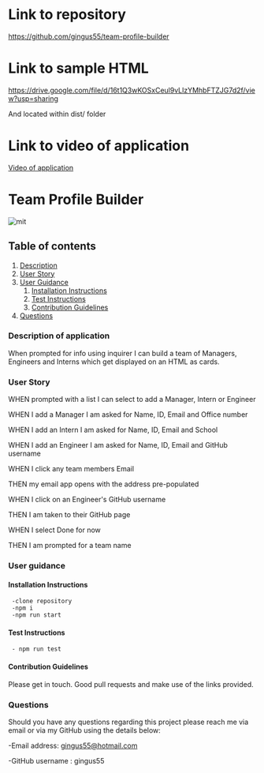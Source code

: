 # Link to repository

https://github.com/gingus55/team-profile-builder

# Link to sample HTML

https://drive.google.com/file/d/16t1Q3wKOSxCeul9vLlzYMhbFTZJG7d2f/view?usp=sharing

And located within dist/ folder

# Link to video of application

<a href="https://drive.google.com/file/d/1BSs_8YDbYA3zwrZTiHZbvnwXxYJiW2k4/view?usp=sharing">Video of application</a>

# Team Profile Builder

![mit](https://img.shields.io/static/v1?label=mit&message=License&color=green)

## Table of contents

1. [Description](#description)
2. [User Story](#user-story)
3. [User Guidance](#guidance)
   1. [Installation Instructions](#installation)
   2. [Test Instructions](#test)
   3. [Contribution Guidelines](#contribution)
4. [Questions](#questions)

<a id="description"></a>

### Description of application

When prompted for info using inquirer I can build a team of Managers, Engineers and Interns which get displayed on an HTML as cards.

<a id="user-story"></a>

### User Story

WHEN prompted with a list I can select to add a Manager, Intern or Engineer

WHEN I add a Manager I am asked for Name, ID, Email and Office number

WHEN I add an Intern I am asked for Name, ID, Email and School

WHEN I add an Engineer I am asked for Name, ID, Email and GitHub username

WHEN I click any team members Email

THEN my email app opens with the address pre-populated

WHEN I click on an Engineer's GitHub username

THEN I am taken to their GitHub page

WHEN I select Done for now

THEN I am prompted for a team name

<a id="guidance"></a>

### User guidance

<a id="installation"></a>

#### Installation Instructions

```
 -clone repository
 -npm i
 -npm run start
```

<a id="test"></a>

#### Test Instructions

     - npm run test

<a id="contribution"></a>

#### Contribution Guidelines

Please get in touch. Good pull requests and make use of the links provided.

<a id="questions"></a>

### Questions

Should you have any questions regarding this project please reach me via email or via my GitHub using the details below:

-Email address: gingus55@hotmail.com

-GitHub username : gingus55
